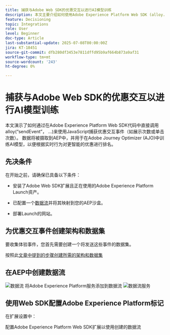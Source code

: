 ```yaml
---
title: 捕获与Adobe Web SDK的优惠交互以进行AI模型训练
description: 本文主要介绍如何使用Adobe Experience Platform Web SDK (alloy.js)捕获用户交互数据，例如优惠展示次数和点击次数。 此数据用作在Adobe Journey Optimizer (AJO)中训练AI模型的基础，以便根据用户行为和上下文信号对选件进行智能排名。
feature: Decisioning
topic: Integrations
role: User
level: Beginner
doc-type: Article
last-substantial-update: 2025-07-08T00:00:00Z
jira: KT-18451
source-git-commit: dfb280df3453e7811dffd95b9af664b873a9af31
workflow-type: tm+mt
source-wordcount: '243'
ht-degree: 0%

---
```



# 捕获与Adobe Web SDK的优惠交互以进行AI模型训练

本文演示了如何通过在Adobe Experience Platform Web SDK代码中直接调用alloy(“sendEvent”， ...)来使用JavaScript捕获优惠交互事件（如展示次数或单击次数）。 数据将被摄取到AEP中，并用于在Adobe Journey Optimizer (AJO)中训练AI模型，以便根据实时行为对更智能的优惠进行排名。

## 先决条件

在开始之前，请确保已具备以下条件：

- 安装了Adobe Web SDK扩展且正在使用的Adobe Experience Platform Launch资产。

- 已配置一个[数据流](https://experienceleague.adobe.com/en/docs/journey-optimizer/using/decisioning/experience-decisioning/collect-event-data/create-dataset)并将其映射到您的AEP沙盒。

- 部署Launch的网站。


## 为优惠交互事件创建架构和数据集

要收集体验事件，您首先需要创建一个将发送这些事件的数据集。

按照此[文章中提到的步骤创建所需的架构和数据集](https://experienceleague.adobe.com/en/docs/journey-optimizer/using/decisioning/experience-decisioning/collect-event-data/create-dataset)

## 在AEP中创建数据流

![数据流](assets/ai-model-data-stream.png)
将Adobe Experience Platform服务添加到数据流
![数据流服务](assets/data-stream-service.png)

## 使用Web SDK配置Adobe Experience Platform标记

在扩展设置中：

配置Adobe Experience Platform Web SDK扩展以使用创建的数据流
